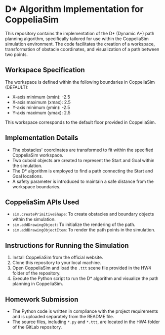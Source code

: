 # D* Algorithm Implementation for CoppeliaSim

This repository contains the implementation of the D* (Dynamic A*) path planning algorithm, specifically tailored for use within the CoppeliaSim simulation environment. The code facilitates the creation of a workspace, transformation of obstacle coordinates, and visualization of a path between two points.

## Workspace Specification

The workspace is defined within the following boundaries in CoppeliaSim (DEFAULT): 

- X-axis minimum (xmin): -2.5
- X-axis maximum (xmax): 2.5
- Y-axis minimum (ymin): -2.5
- Y-axis maximum (ymax): 2.5

This workspace corresponds to the default floor provided in CoppeliaSim.

## Implementation Details

- The obstacles' coordinates are transformed to fit within the specified CoppeliaSim workspace.
- Two cuboid objects are created to represent the Start and Goal within the simulation.
- The D* algorithm is employed to find a path connecting the Start and Goal locations.
- A safety parameter is introduced to maintain a safe distance from the workspace boundaries.

## CoppeliaSim APIs Used

- `sim.createPrimitiveShape`: To create obstacles and boundary objects within the simulation.
- `sim.addDrawingObject`: To initialize the rendering of the path.
- `sim.addDrawingObjectItem`: To render the path points in the simulation.

## Instructions for Running the Simulation

1. Install CoppeliaSim from the official website.
2. Clone this repository to your local machine.
3. Open CoppeliaSim and load the `.ttt` scene file provided in the HW4 folder of the repository.
4. Execute the Python script to run the D* algorithm and visualize the path planning in CoppeliaSim.

## Homework Submission

- The Python code is written in compliance with the project requirements and is uploaded separately from the README file.
- The source files, including `*.py` and `*.ttt`, are located in the HW4 folder of the GitLab repository.